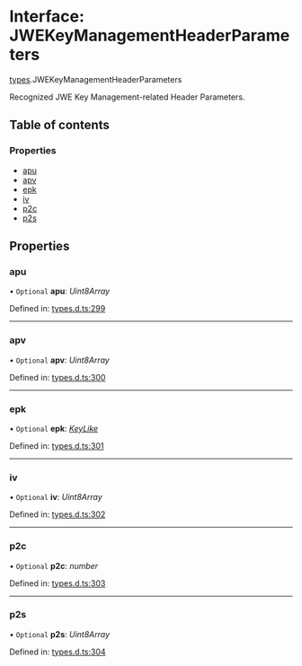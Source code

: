 # Interface: JWEKeyManagementHeaderParameters

[types](../modules/types.md).JWEKeyManagementHeaderParameters

Recognized JWE Key Management-related Header Parameters.

## Table of contents

### Properties

- [apu](types.jwekeymanagementheaderparameters.md#apu)
- [apv](types.jwekeymanagementheaderparameters.md#apv)
- [epk](types.jwekeymanagementheaderparameters.md#epk)
- [iv](types.jwekeymanagementheaderparameters.md#iv)
- [p2c](types.jwekeymanagementheaderparameters.md#p2c)
- [p2s](types.jwekeymanagementheaderparameters.md#p2s)

## Properties

### apu

• `Optional` **apu**: *Uint8Array*

Defined in: [types.d.ts:299](https://github.com/panva/jose/blob/v3.12.3/src/types.d.ts#L299)

___

### apv

• `Optional` **apv**: *Uint8Array*

Defined in: [types.d.ts:300](https://github.com/panva/jose/blob/v3.12.3/src/types.d.ts#L300)

___

### epk

• `Optional` **epk**: [*KeyLike*](../types/types.keylike.md)

Defined in: [types.d.ts:301](https://github.com/panva/jose/blob/v3.12.3/src/types.d.ts#L301)

___

### iv

• `Optional` **iv**: *Uint8Array*

Defined in: [types.d.ts:302](https://github.com/panva/jose/blob/v3.12.3/src/types.d.ts#L302)

___

### p2c

• `Optional` **p2c**: *number*

Defined in: [types.d.ts:303](https://github.com/panva/jose/blob/v3.12.3/src/types.d.ts#L303)

___

### p2s

• `Optional` **p2s**: *Uint8Array*

Defined in: [types.d.ts:304](https://github.com/panva/jose/blob/v3.12.3/src/types.d.ts#L304)
